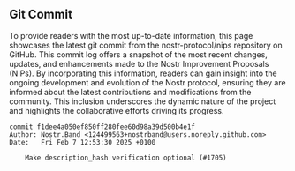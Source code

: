 ## Git Commit
To provide readers with the most up-to-date information, this page showcases the latest git commit from the nostr-protocol/nips repository on GitHub. This commit log offers a snapshot of the most recent changes, updates, and enhancements made to the Nostr Improvement Proposals (NIPs). By incorporating this information, readers can gain insight into the ongoing development and evolution of the Nostr protocol, ensuring they are informed about the latest contributions and modifications from the community. This inclusion underscores the dynamic nature of the project and highlights the collaborative efforts driving its progress.

```shell
commit f1dee4a050ef850ff280fee60d98a39d500b4e1f
Author: Nostr.Band <124499563+nostrband@users.noreply.github.com>
Date:   Fri Feb 7 12:53:30 2025 +0100

    Make description_hash verification optional (#1705)
```
